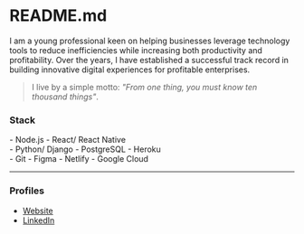 # README.md

I am a young professional keen on helping businesses leverage technology tools to reduce inefficiencies while increasing both productivity and profitability. Over the years, I have established a successful track record in building innovative digital experiences for profitable enterprises.

> I live by a simple motto: _"From one thing, you must know ten thousand things"_.

### Stack

\- Node.js \- React/ React Native  
\- Python/ Django \- PostgreSQL \- Heroku  
\- Git \- Figma \- Netlify \- Google Cloud  

---

### Profiles

- [Website](https://ninte.dev)
- [LinkedIn](https://linkedin.com/in/nullthefirst)
